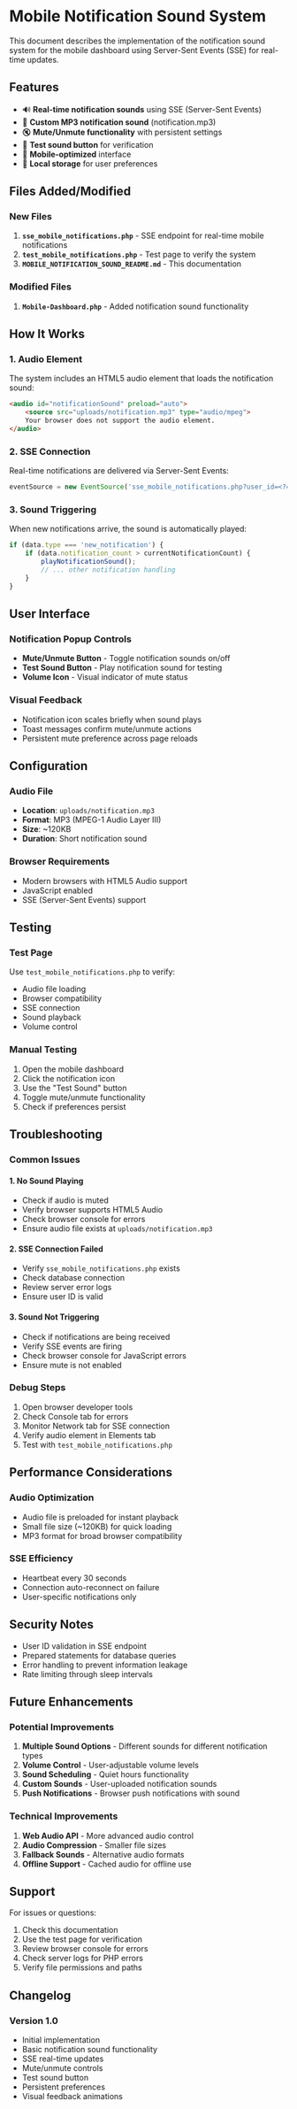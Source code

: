 # Mobile Notification Sound System

This document describes the implementation of the notification sound system for the mobile dashboard using Server-Sent Events (SSE) for real-time updates.

## Features

- 🔊 **Real-time notification sounds** using SSE (Server-Sent Events)
- 🎵 **Custom MP3 notification sound** (notification.mp3)
- 🔇 **Mute/Unmute functionality** with persistent settings
- 🧪 **Test sound button** for verification
- 📱 **Mobile-optimized** interface
- 💾 **Local storage** for user preferences

## Files Added/Modified

### New Files
1. **`sse_mobile_notifications.php`** - SSE endpoint for real-time mobile notifications
2. **`test_mobile_notifications.php`** - Test page to verify the system
3. **`MOBILE_NOTIFICATION_SOUND_README.md`** - This documentation

### Modified Files
1. **`Mobile-Dashboard.php`** - Added notification sound functionality

## How It Works

### 1. Audio Element
The system includes an HTML5 audio element that loads the notification sound:
```html
<audio id="notificationSound" preload="auto">
    <source src="uploads/notification.mp3" type="audio/mpeg">
    Your browser does not support the audio element.
</audio>
```

### 2. SSE Connection
Real-time notifications are delivered via Server-Sent Events:
```javascript
eventSource = new EventSource('sse_mobile_notifications.php?user_id=<?= $user_id ?>');
```

### 3. Sound Triggering
When new notifications arrive, the sound is automatically played:
```javascript
if (data.type === 'new_notification') {
    if (data.notification_count > currentNotificationCount) {
        playNotificationSound();
        // ... other notification handling
    }
}
```

## User Interface

### Notification Popup Controls
- **Mute/Unmute Button** - Toggle notification sounds on/off
- **Test Sound Button** - Play notification sound for testing
- **Volume Icon** - Visual indicator of mute status

### Visual Feedback
- Notification icon scales briefly when sound plays
- Toast messages confirm mute/unmute actions
- Persistent mute preference across page reloads

## Configuration

### Audio File
- **Location**: `uploads/notification.mp3`
- **Format**: MP3 (MPEG-1 Audio Layer III)
- **Size**: ~120KB
- **Duration**: Short notification sound

### Browser Requirements
- Modern browsers with HTML5 Audio support
- JavaScript enabled
- SSE (Server-Sent Events) support

## Testing

### Test Page
Use `test_mobile_notifications.php` to verify:
- Audio file loading
- Browser compatibility
- SSE connection
- Sound playback
- Volume control

### Manual Testing
1. Open the mobile dashboard
2. Click the notification icon
3. Use the "Test Sound" button
4. Toggle mute/unmute functionality
5. Check if preferences persist

## Troubleshooting

### Common Issues

#### 1. No Sound Playing
- Check if audio is muted
- Verify browser supports HTML5 Audio
- Check browser console for errors
- Ensure audio file exists at `uploads/notification.mp3`

#### 2. SSE Connection Failed
- Verify `sse_mobile_notifications.php` exists
- Check database connection
- Review server error logs
- Ensure user ID is valid

#### 3. Sound Not Triggering
- Check if notifications are being received
- Verify SSE events are firing
- Check browser console for JavaScript errors
- Ensure mute is not enabled

### Debug Steps
1. Open browser developer tools
2. Check Console tab for errors
3. Monitor Network tab for SSE connection
4. Verify audio element in Elements tab
5. Test with `test_mobile_notifications.php`

## Performance Considerations

### Audio Optimization
- Audio file is preloaded for instant playback
- Small file size (~120KB) for quick loading
- MP3 format for broad browser compatibility

### SSE Efficiency
- Heartbeat every 30 seconds
- Connection auto-reconnect on failure
- User-specific notifications only

## Security Notes

- User ID validation in SSE endpoint
- Prepared statements for database queries
- Error handling to prevent information leakage
- Rate limiting through sleep intervals

## Future Enhancements

### Potential Improvements
1. **Multiple Sound Options** - Different sounds for different notification types
2. **Volume Control** - User-adjustable volume levels
3. **Sound Scheduling** - Quiet hours functionality
4. **Custom Sounds** - User-uploaded notification sounds
5. **Push Notifications** - Browser push notifications with sound

### Technical Improvements
1. **Web Audio API** - More advanced audio control
2. **Audio Compression** - Smaller file sizes
3. **Fallback Sounds** - Alternative audio formats
4. **Offline Support** - Cached audio for offline use

## Support

For issues or questions:
1. Check this documentation
2. Use the test page for verification
3. Review browser console for errors
4. Check server logs for PHP errors
5. Verify file permissions and paths

## Changelog

### Version 1.0
- Initial implementation
- Basic notification sound functionality
- SSE real-time updates
- Mute/unmute controls
- Test sound button
- Persistent preferences
- Visual feedback animations
